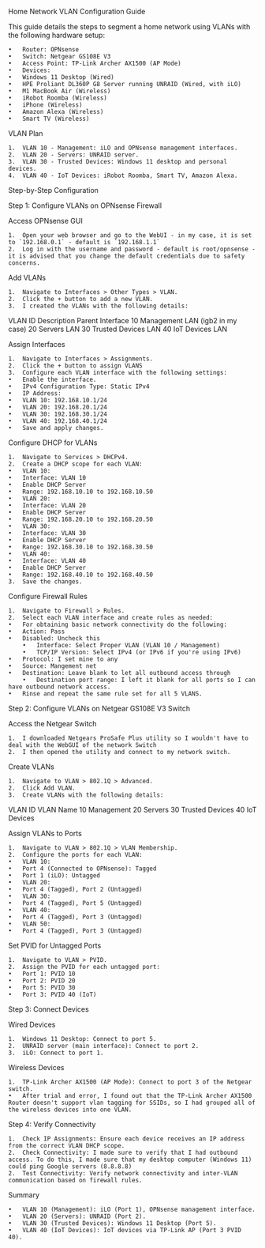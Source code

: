 Home Network VLAN Configuration Guide

This guide details the steps to segment a home network using VLANs with the following hardware setup:

	•	Router: OPNsense
	•	Switch: Netgear GS108E V3
	•	Access Point: TP-Link Archer AX1500 (AP Mode)
	•	Devices:
	•	Windows 11 Desktop (Wired)
	•	HPE Proliant DL360P G8 Server running UNRAID (Wired, with iLO)
	•	M1 MacBook Air (Wireless)
	•	iRobot Roomba (Wireless)
	•	iPhone (Wireless)
	•	Amazon Alexa (Wireless)
	•	Smart TV (Wireless)

VLAN Plan

	1.	VLAN 10 - Management: iLO and OPNsense management interfaces.
	2.	VLAN 20 - Servers: UNRAID server.
	3.	VLAN 30 - Trusted Devices: Windows 11 desktop and personal devices.
	4.	VLAN 40 - IoT Devices: iRobot Roomba, Smart TV, Amazon Alexa.

Step-by-Step Configuration

Step 1: Configure VLANs on OPNsense Firewall

Access OPNsense GUI

	1.	Open your web browser and go to the WebUI - in my case, it is set to `192.168.0.1` - default is `192.168.1.1`
	2.	Log in with the username and password - default is root/opnsense - it is advised that you change the default credentials due to safety concerns.

Add VLANs

	1.	Navigate to Interfaces > Other Types > VLAN.
	2.	Click the + button to add a new VLAN.
	3.	I created the VLANs with the following details:

VLAN ID	Description	Parent Interface
10	Management	LAN (igb2 in my case)
20	Servers		LAN
30	Trusted Devices	LAN
40	IoT Devices	LAN



Assign Interfaces

	1.	Navigate to Interfaces > Assignments.
	2.	Click the + button to assign VLANS
	3.	Configure each VLAN interface with the following settings:
	•	Enable the interface.
	•	IPv4 Configuration Type: Static IPv4
	•	IP Address:
	•	VLAN 10: 192.168.10.1/24
	•	VLAN 20: 192.168.20.1/24
	•	VLAN 30: 192.168.30.1/24
	•	VLAN 40: 192.168.40.1/24
	•	Save and apply changes.

Configure DHCP for VLANs

	1.	Navigate to Services > DHCPv4.
	2.	Create a DHCP scope for each VLAN:
	•	VLAN 10:
	•	Interface: VLAN 10
	•	Enable DHCP Server
	•	Range: 192.168.10.10 to 192.168.10.50
	•	VLAN 20:
	•	Interface: VLAN 20
	•	Enable DHCP Server
	•	Range: 192.168.20.10 to 192.168.20.50
	•	VLAN 30:
	•	Interface: VLAN 30
	•	Enable DHCP Server
	•	Range: 192.168.30.10 to 192.168.30.50
	•	VLAN 40:
	•	Interface: VLAN 40
	•	Enable DHCP Server
	•	Range: 192.168.40.10 to 192.168.40.50
	3.	Save the changes.

Configure Firewall Rules

	1.	Navigate to Firewall > Rules.
	2.	Select each VLAN interface and create rules as needed:
	•	For obtaining basic network connectivity do the following: 
 	•	Action: Pass
   	•	Disabled: Uncheck this
     	•	Interface: Select Proper VLAN (VLAN 10 / Management)
       	•	TCP/IP Version: Select IPv4 (or IPv6 if you're using IPv6)
	• 	Protocol: I set mine to any
	•	Source: Mangement net
  	•	Destination: Leave blank to let all outbound access through
    	•	Destination port range: I left it blank for all ports so I can have outbound network access.
	•	Rinse and repeat the same rule set for all 5 VLANS. 

Step 2: Configure VLANs on Netgear GS108E V3 Switch

Access the Netgear Switch

	1.	I downloaded Netgears ProSafe Plus utility so I wouldn't have to deal with the WebGUI of the network Switch
	2.	I then opened the utility and connect to my network switch.

Create VLANs

	1.	Navigate to VLAN > 802.1Q > Advanced.
	2.	Click Add VLAN.
	3.	Create VLANs with the following details:

VLAN ID	VLAN Name
10	Management
20	Servers
30	Trusted Devices
40	IoT Devices



Assign VLANs to Ports

	1.	Navigate to VLAN > 802.1Q > VLAN Membership.
	2.	Configure the ports for each VLAN:
	•	VLAN 10:
	•	Port 4 (Connected to OPNsense): Tagged
	•	Port 1 (iLO): Untagged
	•	VLAN 20:
	•	Port 4 (Tagged), Port 2 (Untagged)
	•	VLAN 30:
	•	Port 4 (Tagged), Port 5 (Untagged)
	•	VLAN 40:
	•	Port 4 (Tagged), Port 3 (Untagged)
	•	VLAN 50:
	•	Port 4 (Tagged), Port 3 (Untagged)

Set PVID for Untagged Ports

	1.	Navigate to VLAN > PVID.
	2.	Assign the PVID for each untagged port:
	•	Port 1: PVID 10
	•	Port 2: PVID 20
	•	Port 5: PVID 30
	•	Port 3: PVID 40 (IoT)

Step 3: Connect Devices

Wired Devices

	1.	Windows 11 Desktop: Connect to port 5.
	2.	UNRAID server (main interface): Connect to port 2.
	3.	iLO: Connect to port 1.

Wireless Devices

	1.	TP-Link Archer AX1500 (AP Mode): Connect to port 3 of the Netgear switch.
	•	After trial and error, I found out that the TP-Link Archer AX1500 Router doesn't support vlan tagging for SSIDs, so I had grouped all of the wireless devices into one VLAN. 

Step 4: Verify Connectivity

	1.	Check IP Assignments: Ensure each device receives an IP address from the correct VLAN DHCP scope.
 	2. 	Check Connectivity: I made sure to verify that I had outbound access. To do this, I made sure that my desktop computer (Windows 11) could ping Google servers (8.8.8.8)
	2.	Test Connectivity: Verify network connectivity and inter-VLAN communication based on firewall rules.

Summary

	•	VLAN 10 (Management): iLO (Port 1), OPNsense management interface.
	•	VLAN 20 (Servers): UNRAID (Port 2).
	•	VLAN 30 (Trusted Devices): Windows 11 Desktop (Port 5).
	•	VLAN 40 (IoT Devices): IoT devices via TP-Link AP (Port 3 PVID 40).
